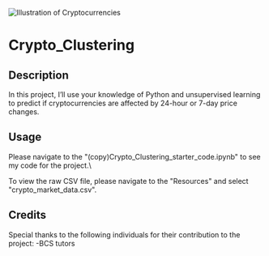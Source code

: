 ![Illustration of Cryptocurrencies](https://m.foolcdn.com/media/dubs/images/original_imageshttpsg.foolcdn.comeditorialimag.width-880_1RsBqNB.jpg)
# Crypto_Clustering
## Description
In this project, I’ll use your knowledge of Python and unsupervised learning to predict if cryptocurrencies are affected by 24-hour or 7-day price changes.

## Usage
Please navigate to the "(copy)Crypto_Clustering_starter_code.ipynb" to see my code for the project.\

To view the raw CSV file, please navigate to the "Resources" and select "crypto_market_data.csv".

## Credits
Special thanks to the following individuals for their contribution to the project:
-BCS tutors
